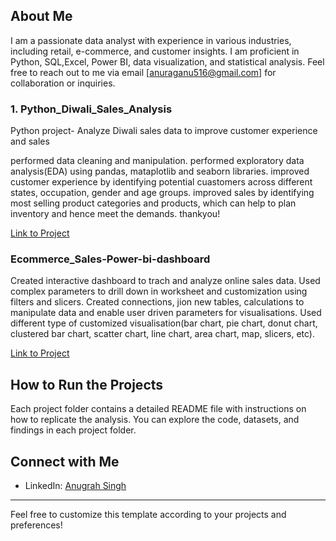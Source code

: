 
## About Me

I am a passionate data analyst with experience in various industries, including retail, e-commerce, and customer insights. I am proficient in Python, SQL,Excel, Power BI, data visualization, and statistical analysis. Feel free to reach out to me via email [anuraganu516@gmail.com] for collaboration or inquiries.

### 1. Python_Diwali_Sales_Analysis
Python project- Analyze Diwali sales data to improve customer experience and sales

performed data cleaning and manipulation.
performed exploratory data analysis(EDA) using pandas, mataplotlib and seaborn libraries.
improved customer experience by identifying potential cuastomers across different states, occupation, gender and age groups.
improved sales by identifying most selling product categories and products, which can help to plan inventory and hence meet the demands.
thankyou!

[Link to Project](https://github.com/Anugrah-Singh11/Python_Diwali_Sales_Analysis.git)

### Ecommerce_Sales-Power-bi-dashboard
Created interactive dashboard to trach and analyze online sales data.
Used complex parameters to drill down in worksheet and customization using filters and slicers.
Created connections, jion new tables, calculations to manipulate data and enable user driven parameters for visualisations.
Used different type of customized visualisation(bar chart, pie chart, donut chart, clustered bar chart, scatter chart, line chart, area chart, map, slicers, etc).

[Link to Project](https://github.com/Anugrah-Singh11/Ecommerce_Sales-Power-bi-dashboard.git)

## How to Run the Projects

Each project folder contains a detailed README file with instructions on how to replicate the analysis. You can explore the code, datasets, and findings in each project folder.

## Connect with Me

- LinkedIn: [Anugrah Singh](https://www.linkedin.com/in/anugrahsingh11)


---

Feel free to customize this template according to your projects and preferences!
